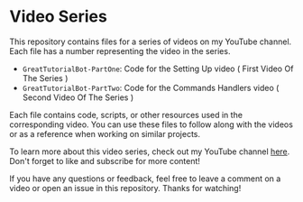 # Video Series

This repository contains files for a series of videos on my YouTube channel. Each file has a number representing the video in the series.

- `GreatTutorialBot-PartOne`: Code for the Setting Up video ( First Video Of The Series )
- `GreatTutorialBot-PartTwo`: Code for the Commands Handlers video ( Second Video Of The Series )

Each file contains code, scripts, or other resources used in the corresponding video. You can use these files to follow along with the videos or as a reference when working on similar projects.

To learn more about this video series, check out my YouTube channel [here](https://www.youtube.com/@lolghp299/). Don't forget to like and subscribe for more content!

If you have any questions or feedback, feel free to leave a comment on a video or open an issue in this repository. Thanks for watching!
